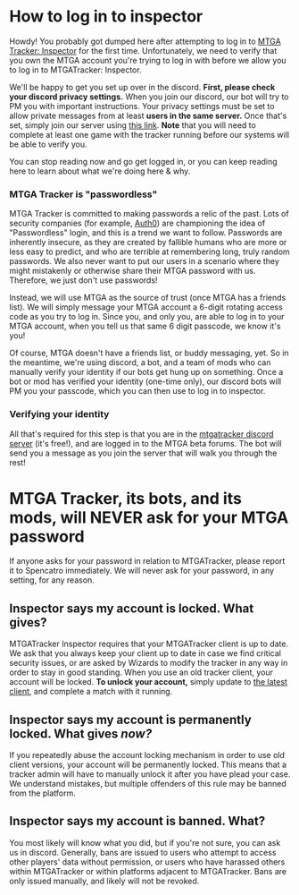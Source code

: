 # How to log in to inspector

Howdy! You probably got dumped here after attempting to log in to [MTGA Tracker: Inspector](https://inspector.mtgatracker.com/)
for the first time. Unfortunately, we need to verify that you own the MTGA account you're trying to log in with before we allow you to log in to MTGATracker: Inspector.

We'll be happy to get you set up over in the discord. **First, please check your discord privacy settings.** When
you join our discord, our bot will try to PM you with important instructions. Your privacy settings must
be set to allow private messages from at least **users in the same server.** Once that's set, simply join our
server using [this link](https://discord.gg/Ygfv25w). **Note** that you will need to complete at
least one game with the tracker running before our systems will be able to verify you.

You can stop reading now and go get logged in, or you can keep reading here to learn about what we're doing here & why.

### MTGA Tracker is "passwordless"

MTGA Tracker is committed to making passwords a relic of the past. Lots of security companies (for example,
[Auth0](https://auth0.com/passwordless)) are championing the idea of "Passwordless" login, and this is a trend we want
to follow. Passwords are inherently insecure, as they are created by fallible humans who are more or less easy
to predict, and who are terrible at remembering long, truly random passwords. We also never want to put our users in
a scenario where they might mistakenly or otherwise share their MTGA password with us. Therefore, we just don't use 
passwords!

Instead, we will use MTGA as the source of trust (once MTGA has a friends list). We will simply message your MTGA
account a 6-digit rotating access code as you try to log in. Since you, and only you, are able to log in to your MTGA
account, when you tell us that same 6 digit passcode, we know it's you!

Of course, MTGA doesn't have a friends list, or buddy messaging, yet. So in the meantime, we're using discord, a bot, and a team
of mods who can manually verify your identity if our bots get hung up on something. Once a bot or mod has verified
your identity (one-time only), our discord bots will PM you your passcode, which you can then use to log in to inspector.

### Verifying your identity

All that's required for this step is that you are in the [mtgatracker discord server](https://discord.gg/Ygfv25w) (it's free!), and are logged in to the MTGA beta forums. The bot will send you a message as you join the server that will walk you through the rest!

# MTGA Tracker, its bots, and its mods, will NEVER ask for your MTGA password

If anyone asks for your password in relation to MTGATracker, please report it to Spencatro immediately. We will never
ask for your password, in any setting, for any reason.

## Inspector says my account is locked. What gives?

MTGATracker Inspector requires that your MTGATracker client is up to date. We ask that you always keep your client up
to date in case we find critical security issues, or are asked by Wizards to modify the tracker in any way in order
to stay in good standing. When you use an old tracker client, your account will be locked. **To unlock your account,** simply update to [the latest client](https://github.com/shawkinsl/mtga-tracker/releases/latest), and complete a match with it running.

## Inspector says my account is permanently locked. What gives _now?_

If you repeatedly abuse the account locking mechanism in order to use old client versions, your account will be
permanently locked. This means that a tracker admin will have to manually unlock it after you have plead your
case. We understand mistakes, but multiple offenders of this rule may be banned from the platform.

## Inspector says my account is banned. What?

You most likely will know what you did, but if you're not sure, you can ask us in discord. Generally, bans are issued to 
users who attempt to access other players' data without permission, or users who have harassed others within MTGATracker
or within platforms adjacent to MTGATracker. Bans are only issued manually, and likely will not be revoked. 
